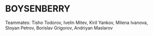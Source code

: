 # BOYSENBERRY
Teammates: Tisho Todorov, Ivelin Mitev, Kiril Yankov, Milena Ivanova, Stoyan Petrov, Borislav Grigorov, Andriyan Maslarov
